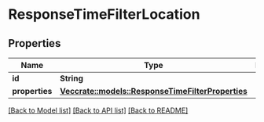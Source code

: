 # ResponseTimeFilterLocation

## Properties

Name | Type | Description | Notes
------------ | ------------- | ------------- | -------------
**id** | **String** |  | 
**properties** | [**Vec<crate::models::ResponseTimeFilterProperties>**](ResponseTimeFilterProperties.md) |  | 

[[Back to Model list]](../README.md#documentation-for-models) [[Back to API list]](../README.md#documentation-for-api-endpoints) [[Back to README]](../README.md)


